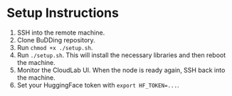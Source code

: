 # Setup Instructions

1. SSH into the remote machine.
2. Clone BuDDing repository.
2. Run `chmod +x ./setup.sh`.
3. Run `./setup.sh`. This will install the necessary libraries and then reboot the machine.
4. Monitor the CloudLab UI. When the node is ready again, SSH back into the machine.
5. Set your HuggingFace token with `export HF_TOKEN=...`.